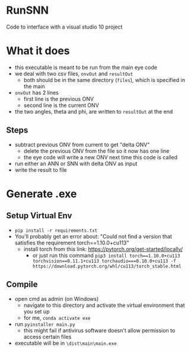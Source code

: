 # RunSNN
Code to interface with a visual studio 10 project

# What it does
* this executable is meant to be run from the main eye code
* we deal with two csv files, `onvOut` and `resultOut`
	* both should be in the same directory (`files`), which is specified in the main
* `onvOut` has 2 lines
	* first line is the previous ONV
	* second line is the current ONV 
* the two angles, theta and phi, are written to `resultOut` at the end

## Steps
* subtract previous ONV from current to get "delta ONV"
	* delete the previous ONV from the file so it now has one line
	* the eye code will write a new ONV next time this code is called
* run either an ANN or SNN with delta ONV as input
* write the result to file

# Generate .exe

## Setup Virtual Env
* `pip install -r requirements.txt`
* You'll probably get an error about: "Could not find a version that satisfies the requirement torch==1.10.0+cu113"
	* install torch from this link: https://pytorch.org/get-started/locally/
		* or just run this command `pip3 install torch==1.10.0+cu113 torchvision==0.11.1+cu113 torchaudio===0.10.0+cu113 -f https://download.pytorch.org/whl/cu113/torch_stable.html`

## Compile
* open cmd as admin (on Windows)
	* navigate to this directory and activate the virtual environment that you set up
	* for me, `conda activate exe`
* run `pyinstaller main.py`
	* this might fail if antivirus software doesn't allow permission to access certain files
* executable will be in `\dist\main\main.exe`